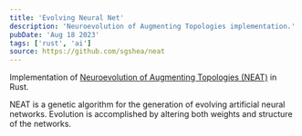 ```yaml
---
title: 'Evolving Neural Net'
description: 'Neuroevolution of Augmenting Topologies implementation.'
pubDate: 'Aug 18 2023'
tags: ['rust', 'ai']
source: https://github.com/sgshea/neat
---
```


Implementation of [Neuroevolution of Augmenting Topologies (NEAT)](https://nn.cs.utexas.edu/downloads/papers/stanley.ec02.pdf) in Rust.

NEAT is a genetic algorithm for the generation of evolving artificial neural networks. Evolution is accomplished by
altering both weights and structure of the networks.